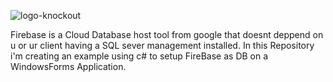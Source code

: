 ![logo-knockout](https://github.com/LucasFlorindo/FirebaseWformsDB/assets/114751354/5e75071d-c32e-469c-b333-d3f0902b74dd)

Firebase is a Cloud Database host tool from google that doesnt deppend on u or ur client having a SQL sever management installed. 
In this Repository i'm creating an example using c# to setup FireBase as DB on a WindowsForms Application.
